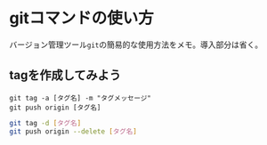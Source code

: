 # gitコマンドの使い方  

バージョン管理ツール`git`の簡易的な使用方法をメモ。導入部分は省く。

## tagを作成してみよう  

`git tag -a [タグ名] -m "タグメッセージ"`  
`git push origin [タグ名]`

```bash
git tag -d [タグ名]
git push origin --delete [タグ名]
```
